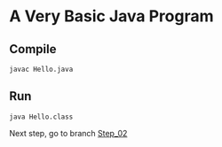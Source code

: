 # A Very Basic Java Program

## Compile
```
javac Hello.java
```

## Run
```
java Hello.class
```

Next step, go to branch [Step_02](https://github.com/JUGGL/Hello/tree/Step_02)
